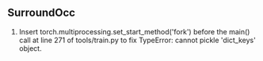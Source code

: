 ## SurroundOcc
1. Insert torch.multiprocessing.set_start_method('fork') before the main() call at line 271 of tools/train.py to fix TypeError: cannot pickle 'dict_keys' object.
